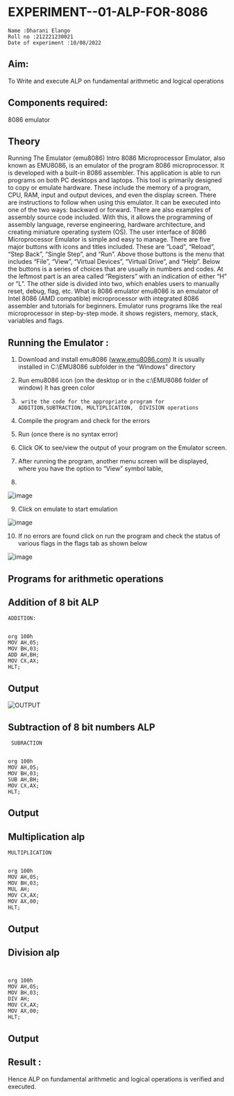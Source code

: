 # EXPERIMENT--01-ALP-FOR-8086
```
Name :Dharani Elango
Roll no :212221230021
Date of experiment :10/08/2022
```




## Aim: 
To Write and execute ALP on fundamental arithmetic and logical operations
## Components required: 
8086  emulator 
## Theory 
Running The Emulator (emu8086) Intro 8086 Microprocessor Emulator, also known as EMU8086, is an emulator of the program 8086 microprocessor. It is developed with a built-in 8086 assembler. This application is able to run programs on both PC desktops and laptops. This tool is primarily designed to copy or emulate hardware. These include the memory of a program, CPU, RAM, input and output devices, and even the display screen. There are instructions to follow when using this emulator. It can be executed into one of the two ways: backward or forward. There are also examples of assembly source code included. With this, it allows the programming of assembly language, reverse engineering, hardware architecture, and creating miniature operating system (OS). The user interface of 8086 Microprocessor Emulator is simple and easy to manage. There are five major buttons with icons and titles included. These are “Load”, “Reload”, “Step Back”, “Single Step”, and “Run”. Above those buttons is the menu that includes “File”, “View”, “Virtual Devices”, “Virtual Drive”, and “Help”. Below the buttons is a series of choices that are usually in numbers and codes. At the leftmost part is an area called “Registers” with an indication of either “H” or “L”. The other side is divided into two, which enables users to manually reset, debug, flag, etc. What is 8086 emulator emu8086 is an emulator of Intel 8086 (AMD compatible) microprocessor with integrated 8086 assembler and tutorials for beginners. Emulator runs programs like the real microprocessor in step-by-step mode. it shows registers, memory, stack, variables and flags.


 ## Running the Emulator :
1.	Download and install emu8086 (www.emu8086.com) It is usually installed in C:\EMU8086 subfolder in the “Windows” directory
2.	  Run  emu8086 icon (on the desktop or in the c:\EMU8086 folder of window) It has green color 
 
 
3.		write the code for the appropriate program for ADDITION,SUBTRACTION, MULTIPLICATION,  DIVISION operations 

4.	 Compile the program and check for the errors 
5.	Run (once there is no syntax error) 

6.	Click OK to see/view the output of your program on the Emulator screen. 


7.	After running the program, another menu screen will be displayed, where you have the option to “View” symbol table,
8.	 


![image](https://user-images.githubusercontent.com/36288975/189273263-d65baae9-4b8f-4723-afb3-c0ffa4052b04.png)











9.	Click on emulate to start emulation 








![image](https://user-images.githubusercontent.com/36288975/189273273-9bb36ec1-e2e8-4892-8d35-37707332bfdc.png)








10.	If no errors are found click on run the program and check the status of various flags in the flags tab as shown below 






![image](https://user-images.githubusercontent.com/36288975/189273277-113a2a33-4a40-4ff8-95a5-ecd3a1f504fe.png)







## Programs for arithmetic  operations

## Addition  of 8 bit ALP 
```
ADDITION:


org 100h
MOV AH,05;
MOV BH,03;
ADD AH,BH;
MOV CX,AX;
HLT;

```
## Output  
 ![OUTPUT](./https://github.com/dharanielango/EXPERIMENT--01-ALP-FOR-8086/blob/main/1.png)
## Subtraction   of 8 bit numbers  ALP 
```
 SUBRACTION


org 100h
MOV AH,05;
MOV BH,03;
SUB AH,BH;
MOV CX,AX;
HLT;
```
## Output  
## Multiplication alp 
```
MULTIPLICATION


org 100h
MOV AH,05;
MOV BH,03;
MUL AH;
MOV CX,AX;
MOV AX,00;
HLT;
```
 ## Output  


## Division alp 
```DIVISION
 

org 100h
MOV AH,05;
MOV BH,03;
DIV AH;
MOV CX,AX;
MOV AX,00;
HLT;
```

## Output  


## Result :
 
Hence ALP on fundamental arithmetic and logical operations is verified and executed.







